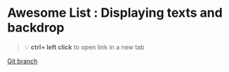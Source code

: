 # Awesome List : Displaying texts and backdrop 


> :bulb: **ctrl+ left click** to open link in a new tab 

[Git branch](https://github.com/codiku/react-native-animations/tree/009-EN-super-list-5-adding-texts)